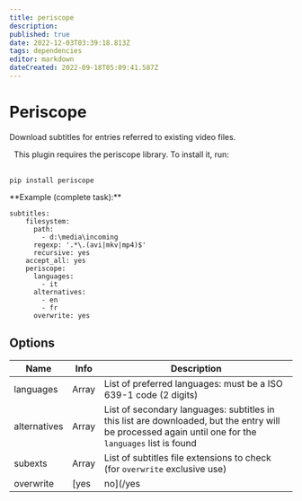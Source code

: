 ```yaml
---
title: periscope
description: 
published: true
date: 2022-12-03T03:39:18.813Z
tags: dependencies
editor: markdown
dateCreated: 2022-09-18T05:09:41.587Z
---
```


# Periscope
Download subtitles for entries referred to existing video files.
<div class="alert alert-info" role="alert">
  <span class="glyphicon glyphicon glyphicon-download-alt"></span>
  &nbsp;
This plugin requires the periscope library. To install it, run:
<br/><br/>

```
pip install periscope
```
</div>
**Example (complete task):**

```
subtitles:
    filesystem:
      path: 
        - d:\media\incoming
      regexp: '.*\.(avi|mkv|mp4)$'
      recursive: yes
    accept_all: yes
    periscope:
      languages:
        - it
      alternatives:
        - en
        - fr
      overwrite: yes
```

## Options

| **Name** | **Info** | **Description** |
| --- | --- | --- |
| languages | Array | List of preferred languages: must be a ISO 639-1 code (2 digits) |
| alternatives | Array | List of secondary languages: subtitles in this list are downloaded, but the entry will be processed again until one for the `languages` list is found |
| subexts | Array | List of subtitles file extensions to check (for `overwrite` exclusive use) |
| overwrite | [yes|no](/yes|no) | Ignore videos already subbed (check for file with the extensions defined in the `subexts` list) |
